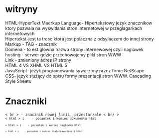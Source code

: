 # witryny
HTML-HyperText Maerkup Language- Hipertekstowy jezyk znacznikow ktory pozwala na wyswitlania stron internetowej w przeglagarkach internetowych <br>
Hipertekst-jest ta tresc ktora jest polaczna z odsylaczem do innej strony <br>
Markup - TAG - znacznik  <br>
Domena - to est glowna nazwa strony internewowej czyli naglowek <br>
hosting - serwer gdzie przechowojemy pliki stron WWW <br>
Link - zmieniony adres IP strony <br>
HTML 4 VS XHML VS HTML 5 <br>
JavaScript- jezyk programowania  syworzony przez firme NetScape <br>
CSS- język służący do opisu formy prezentacji stron WWW. Cascading Style Sheets <br>
<h1>Znaczniki</h1>
<code>< br > - znacznik nowej linii, przestarzale < br/ >
<code>< html > i </ html> </ head> </ code> - pocantek i koniec dokumentu html<br>
<code>< html > i </ html> </ head> </ code> - pocantek i koniec naglowka html<br>
<code>< html > i </ html> </ head> </ code> - pocantek i koniec ciala(zawartosci) html<br>

